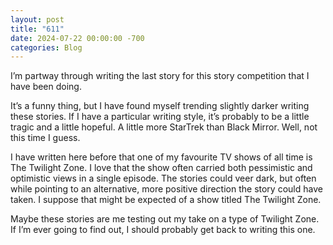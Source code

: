 ```yaml
---
layout: post
title: "611"
date: 2024-07-22 00:00:00 -700
categories: Blog
---
```


I’m partway through writing the last story for this story competition that I have been doing.

It’s a funny thing, but I have found myself trending slightly darker writing these stories. If I have a particular writing style, it’s probably to be a little tragic and a little hopeful. A little more StarTrek than Black Mirror. Well, not this time I guess.

I have written here before that one of my favourite TV shows of all time is The Twilight Zone. I love that the show often carried both pessimistic and optimistic views in a single episode. The stories could veer dark, but often while pointing to an alternative, more positive direction the story could have taken. I suppose that might be expected of a show titled The Twilight Zone. 

Maybe these stories are me testing out my take on a type of Twilight Zone. If I’m ever going to find out, I should probably get back to writing this one. 



